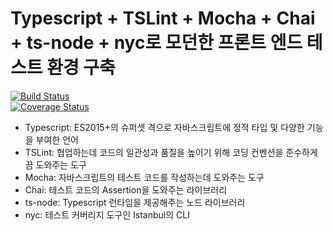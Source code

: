 # Typescript + TSLint + Mocha + Chai + ts-node + nyc로 모던한 프론트 엔드 테스트 환경 구축
[![Build Status](https://travis-ci.org/perfectacle/front-test-setting.svg?branch=travis-ci)](https://travis-ci.org/perfectacle/front-test-setting)  
[![Coverage Status](https://coveralls.io/repos/github/perfectacle/front-test-setting/badge.svg?branch=coveralls)](https://coveralls.io/github/perfectacle/front-test-setting?branch=coveralls)

* Typescript: ES2015+의 슈퍼셋 격으로 자바스크립트에 정적 타입 및 다양한 기능을 부여한 언어  
* TSLint: 협업하는데 코드의 일관성과 품질을 높이기 위해 코딩 컨벤션을 준수하게 끔 도와주는 도구  
* Mocha: 자바스크립트의 테스트 코드를 작성하는데 도와주는 도구  
* Chai: 테스트 코드의 Assertion을 도와주는 라이브러리  
* ts-node: Typescript 런타임을 제공해주는 노드 라이브러리  
* nyc: 테스트 커버리지 도구인 Istanbul의 CLI